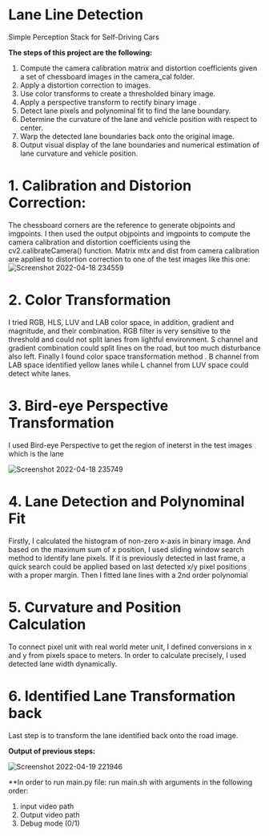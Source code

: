 # Lane Line Detection
Simple Perception Stack for Self-Driving Cars


**The steps of this project are the following:**

1. Compute the camera calibration matrix and distortion coefficients given a set of chessboard images in the camera_cal folder.
2. Apply a distortion correction to images.
3. Use color transforms to create a thresholded binary image.
4. Apply a perspective transform to rectify binary image .
5. Detect lane pixels and polynominal fit to find the lane boundary.
6. Determine the curvature of the lane and vehicle position with respect to center.
7. Warp the detected lane boundaries back onto the original image.
8. Output visual display of the lane boundaries and numerical estimation of lane curvature and vehicle position.


# 1. Calibration and Distorion Correction:
The chessboard corners are the reference to generate objpoints and imgpoints.
I then used the output objpoints and imgpoints to compute the camera calibration and distortion coefficients using the cv2.calibrateCamera() function.
Matrix mtx and dist from camera calibration are applied to distortion correction to one of the test images like this one:
![Screenshot 2022-04-18 234559](https://user-images.githubusercontent.com/73904088/163897732-7707d1ca-20de-4513-9397-bb42fe87ec13.jpg)


# 2. Color Transformation
I tried RGB, HLS, LUV and LAB color space, in addition, gradient and magnitude, and their combination. 
RGB filter is very sensitive to the threshold and could not split lanes from lightful environment. 
S channel and gradient combination could split lines on the road, but too much disturbance also left.
Finally I found color space transformation method .
B channel from LAB space identified yellow lanes while L channel from LUV space could detect white lanes.

# 3. Bird-eye Perspective Transformation
I used Bird-eye Perspective to get the region of ineterst in the test images which is the lane

![Screenshot 2022-04-18 235749](https://user-images.githubusercontent.com/73904088/163897879-3647be37-9ca4-4138-ac7c-30519216118c.jpg)

# 4. Lane Detection and Polynominal Fit

Firstly, I calculated the histogram of non-zero x-axis in binary image. And based on the maximum sum of x position, I used sliding window search method to identify lane pixels. If it is previously detected in last frame, a quick search could be applied based on last detected x/y pixel positions with a proper margin.
Then I fitted lane lines with a 2nd order polynomial 

# 5. Curvature and Position Calculation
To connect pixel unit with real world meter unit, I defined conversions in x and y from pixels space to meters. In order to calculate precisely, I used detected lane width dynamically.

# 6. Identified Lane Transformation back
Last step is to transform the lane identified back onto the road image. 

**Output of previous steps:**


![Screenshot 2022-04-19 221946](https://user-images.githubusercontent.com/73904088/164111137-29e96278-d41f-49a2-a33c-c047154b7e35.jpg)




**In order to run main.py file:
run main.sh with arguments in the following order:
   1. input video path  
   2. Output video path  
   3. Debug mode (0/1)

